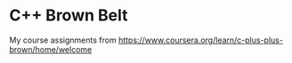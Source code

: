 # C++ Brown Belt
My course assignments from https://www.coursera.org/learn/c-plus-plus-brown/home/welcome
